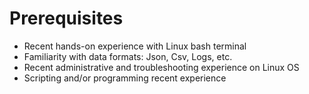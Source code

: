 # Prerequisites #

* Recent hands-on experience with Linux bash terminal
* Familiarity with data formats: Json, Csv, Logs, etc.
* Recent administrative and troubleshooting experience on Linux OS
* Scripting and/or programming recent experience